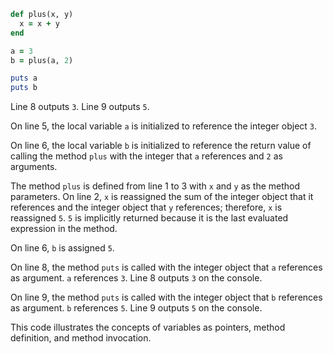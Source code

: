 ```ruby
def plus(x, y)
  x = x + y
end

a = 3
b = plus(a, 2)

puts a
puts b
```
Line 8 outputs `3`. Line 9 outputs `5`.

On line 5, the local variable `a` is initialized to reference the integer object `3`.

On line 6, the local variable `b` is initialized to reference the return value of calling the method `plus` with the integer that `a` references and `2` as arguments.

The method `plus` is defined from line 1 to 3 with `x` and `y` as the method parameters. On line 2, `x` is reassigned the sum of the integer object that it references and the integer object that `y` references; therefore, `x` is reassigned `5`. `5` is implicitly returned because it is the last evaluated expression in the method.

On line 6, `b` is assigned `5`.

On line 8, the method `puts` is called with the integer object that `a` references as argument. `a` references `3`. Line 8 outputs `3` on the console.

On line 9, the method `puts` is called with the integer object that `b` references as argument. `b` references `5`. Line 9 outputs `5` on the console.

This code illustrates the concepts of variables as pointers, method definition, and method invocation.